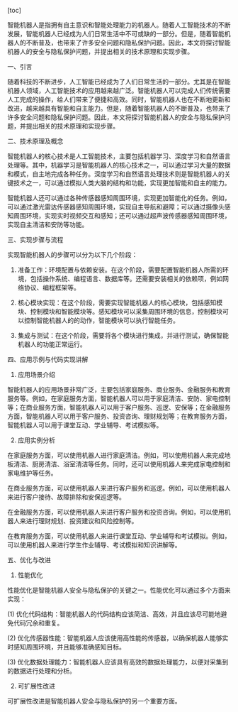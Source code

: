 
[toc]                    
                
                
智能机器人是指拥有自主意识和智能处理能力的机器人。随着人工智能技术的不断发展，智能机器人已经成为人们日常生活中不可或缺的一部分。但是，随着智能机器人的不断普及，也带来了许多安全问题和隐私保护问题。因此，本文将探讨智能机器人的安全与隐私保护问题，并提出相关的技术原理和实现步骤。

一、引言

随着科技的不断进步，人工智能已经成为了人们日常生活的一部分。尤其是在智能机器人领域，人工智能技术的应用越来越广泛。智能机器人可以完成人们传统需要人工完成的操作，给人们带来了便捷和高效。同时，智能机器人也在不断地更新和改进，越来越具有智能和自主能力。但是，随着智能机器人的不断普及，也带来了许多安全问题和隐私保护问题。因此，本文将探讨智能机器人的安全与隐私保护问题，并提出相关的技术原理和实现步骤。

二、技术原理及概念

智能机器人的核心技术是人工智能技术，主要包括机器学习、深度学习和自然语言处理等。其中，机器学习是智能机器人的核心技术之一，可以通过学习大量的数据和模式，自主地完成各种任务。深度学习和自然语言处理技术则是智能机器人的关键技术之一，可以通过模拟人类大脑的结构和功能，实现更加智能和自主的能力。

智能机器人还可以通过各种传感器感知周围环境，实现更加智能化的任务。例如，可以通过激光雷达传感器感知周围环境，实现自主导航和避障；可以通过摄像头感知周围环境，实现实时视频交互和感知；还可以通过超声波传感器感知周围环境，实现自主清洁和安防等功能。

三、实现步骤与流程

实现智能机器人的步骤可以分为以下几个阶段：

1. 准备工作：环境配置与依赖安装。在这个阶段，需要配置智能机器人所需的环境，包括操作系统、编程语言、数据库等。还需要安装相关的依赖项，例如网络协议、编程框架等。

2. 核心模块实现：在这个阶段，需要实现智能机器人的核心模块，包括感知模块、控制模块和智能模块等。感知模块可以采集周围环境的信息，控制模块可以控制智能机器人的的动作，智能模块可以执行智能任务。

3. 集成与测试：在这个阶段，需要将各个模块进行集成，并进行测试，确保智能机器人的功能正常运行。

四、应用示例与代码实现讲解

1. 应用场景介绍

智能机器人的应用场景非常广泛，主要包括家庭服务、商业服务、金融服务和教育服务等。例如，在家庭服务方面，智能机器人可以用于家庭清洁、安防、家电控制等；在商业服务方面，智能机器人可以用于客户服务、巡逻、安保等；在金融服务方面，智能机器人可以用于客户服务、投资咨询、理财规划等；在教育服务方面，智能机器人可以用于课堂互动、学业辅导、考试模拟等。

2. 应用实例分析

在家庭服务方面，可以使用机器人进行家庭清洁。例如，可以使用机器人来完成地板清洁、厨房清洁、浴室清洁等任务。同时，还可以使用机器人来完成家电控制和家电维护等任务。

在商业服务方面，可以使用机器人来进行客户服务和巡逻。例如，可以使用机器人来进行客户接待、故障排除和安保巡逻等。

在金融服务方面，可以使用机器人来进行客户服务和投资咨询。例如，可以使用机器人来进行理财规划、投资建议和风险控制等。

在教育服务方面，可以使用机器人来进行课堂互动、学业辅导和考试模拟。例如，可以使用机器人来进行学生作业辅导、考试模拟和知识讲解等。

五、优化与改进

1. 性能优化

性能优化是智能机器人安全与隐私保护的关键之一。性能优化可以通过多个方面来实现：

(1) 优化代码结构：智能机器人的代码结构应该简洁、高效，并且应该尽可能地避免代码冗余和重复。

(2) 优化传感器性能：智能机器人应该使用高性能的传感器，以确保机器人能够实时感知周围环境，并且能够准确感知目标。

(3) 优化数据处理能力：智能机器人应该具有高效的数据处理能力，以便对采集到的数据进行处理和分析。

2. 可扩展性改进

可扩展性改进是智能机器人安全与隐私保护的另一个重要方面。

